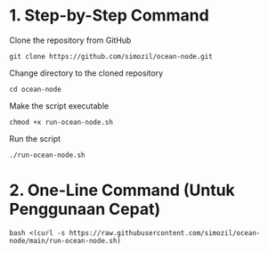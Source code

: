 # 1. Step-by-Step Command

Clone the repository from GitHub

```git clone https://github.com/simozil/ocean-node.git```

Change directory to the cloned repository

```cd ocean-node```

Make the script executable

```chmod +x run-ocean-node.sh```

Run the script

```./run-ocean-node.sh```

# 2. One-Line Command (Untuk Penggunaan Cepat)

```bash <(curl -s https://raw.githubusercontent.com/simozil/ocean-node/main/run-ocean-node.sh)```

